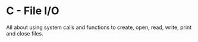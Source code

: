 # C - File I/O

All about using system calls and functions to create, open, read, write, print
and close files.
